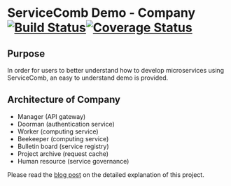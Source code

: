 # ServiceComb Demo - Company [![Build Status](https://travis-ci.org/ServiceComb/LinuxCon-Beijing-WorkShop.svg?branch=master)](https://travis-ci.org/ServiceComb/LinuxCon-Beijing-WorkShop)[![Coverage Status](https://coveralls.io/repos/github/ServiceComb/LinuxCon-Beijing-WorkShop/badge.svg)](https://coveralls.io/github/ServiceComb/LinuxCon-Beijing-WorkShop)

## Purpose
In order for users to better understand how to develop microservices using ServiceComb, an easy to
understand demo is provided.

## Architecture of Company
* Manager (API gateway) 
* Doorman (authentication service)
* Worker (computing service)
* Beekeeper (computing service)
* Bulletin board (service registry)
* Project archive (request cache)
* Human resource (service governance)

Please read the [blog post](http://servicecomb.io/docs/linuxcon-workshop-demo/) on the detailed explanation of this project.
